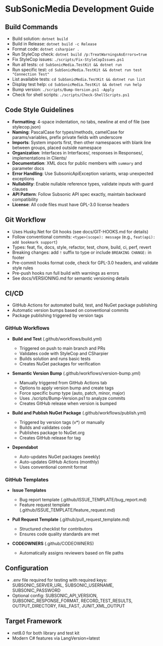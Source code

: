 # SubSonicMedia Development Guide

## Build Commands

- Build solution: `dotnet build`
- Build in Release: `dotnet build -c Release`
- Format code: `dotnet csharpier .`
- Run StyleCop check: `dotnet build /p:TreatWarningsAsErrors=true`
- Fix StyleCop issues: `./scripts/Fix-StyleCopIssues.ps1`
- Run all tests: `cd SubSonicMedia.TestKit && dotnet run`
- Run specific test: `cd SubSonicMedia.TestKit && dotnet run test "Connection Test"`
- List available tests: `cd SubSonicMedia.TestKit && dotnet run list`
- Display test help: `cd SubSonicMedia.TestKit && dotnet run help`
- Bump version: `./scripts/Bump-Version.ps1 -Apply`
- Check for shell scripts: `./scripts/Check-ShellScripts.ps1`

## Code Style Guidelines

- **Formatting**: 4-space indentation, no tabs, newline at end of file (see stylecop.json)
- **Naming**: PascalCase for types/methods, camelCase for params/variables, prefix private fields with underscore
- **Imports**: System imports first, then other namespaces with blank line between groups, placed outside namespace
- **Organization**: Interfaces in Interfaces/, responses in Responses/, implementations in Clients/
- **Documentation**: XML docs for public members with `summary` and parameter docs
- **Error Handling**: Use SubsonicApiException variants, wrap unexpected exceptions
- **Nullability**: Enable nullable reference types, validate inputs with guard clauses
- **API Pattern**: Follow Subsonic API spec exactly, maintain backward compatibility
- **License**: All code files must have GPL-3.0 license headers

## Git Workflow

- Uses Husky.Net for Git hooks (see docs/GIT-HOOKS.md for details)
- Follow conventional commits: `<type>(scope): message` (e.g., `feat(api): add bookmark support`)
- Types: feat, fix, docs, style, refactor, test, chore, build, ci, perf, revert
- Breaking changes: add `!` suffix to type or include `BREAKING CHANGE:` in footer
- Pre-commit hooks format code, check for GPL-3.0 headers, and validate style rules
- Pre-push hooks run full build with warnings as errors
- See docs/VERSIONING.md for semantic versioning details

## CI/CD

- GitHub Actions for automated build, test, and NuGet package publishing
- Automatic version bumps based on conventional commits
- Package publishing triggered by version tags

### GitHub Workflows

- **Build and Test** (.github/workflows/build.yml)
  - Triggered on push to main branch and PRs
  - Validates code with StyleCop and CSharpier
  - Builds solution and runs basic tests
  - Creates NuGet packages for verification

- **Semantic Version Bump** (.github/workflows/version-bump.yml)
  - Manually triggered from GitHub Actions tab
  - Options to apply version bump and create tags
  - Force specific bump type (auto, patch, minor, major)
  - Uses ./scripts/Bump-Version.ps1 to analyze commits
  - Creates GitHub release when version is bumped

- **Build and Publish NuGet Package** (.github/workflows/publish.yml)
  - Triggered by version tags (v*) or manually
  - Builds and validates code
  - Publishes package to NuGet.org
  - Creates GitHub release for tag

- **Dependabot**
  - Auto-updates NuGet packages (weekly)
  - Auto-updates GitHub Actions (monthly)
  - Uses conventional commit format

### GitHub Templates

- **Issue Templates**
  - Bug report template (.github/ISSUE_TEMPLATE/bug_report.md)
  - Feature request template (.github/ISSUE_TEMPLATE/feature_request.md)

- **Pull Request Template** (.github/pull_request_template.md)
  - Structured checklist for contributors
  - Ensures code quality standards are met

- **CODEOWNERS** (.github/CODEOWNERS)
  - Automatically assigns reviewers based on file paths

## Configuration

- .env file required for testing with required keys: SUBSONIC_SERVER_URL, SUBSONIC_USERNAME, SUBSONIC_PASSWORD
- Optional config: SUBSONIC_API_VERSION, SUBSONIC_RESPONSE_FORMAT, RECORD_TEST_RESULTS, OUTPUT_DIRECTORY, FAIL_FAST, JUNIT_XML_OUTPUT

## Target Framework

- net8.0 for both library and test kit
- Modern C# features via LangVersion=latest
